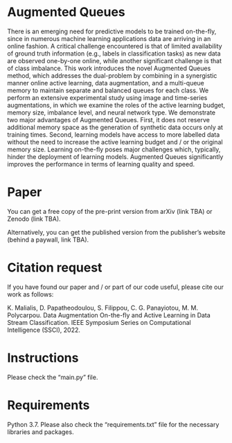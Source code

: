 # Augmented Queues
There is an emerging need for predictive models to be trained on-the-fly, since in numerous machine learning applications data are arriving in an online fashion. A critical challenge encountered is that of limited availability of ground truth information (e.g., labels in classification tasks) as new data are observed one-by-one online, while another significant challenge is that of class imbalance. This work introduces the novel Augmented Queues method, which addresses the dual-problem by combining in a synergistic manner online active learning, data augmentation, and a multi-queue memory to maintain separate and balanced queues for each class. We perform an extensive experimental study using image and time-series augmentations, in which we examine the roles of the active learning budget, memory size, imbalance level, and neural network type. We demonstrate two major advantages of Augmented Queues. First, it does not reserve additional memory space as the generation of synthetic data occurs only at training times. Second, learning models have access to more labelled data without the need to increase the active learning budget and / or the original memory size. Learning on-the-fly poses major challenges which, typically, hinder the deployment of learning models. Augmented Queues significantly improves the performance in terms of learning quality and speed.

# Paper
You can get a free copy of the pre-print version from arXiv (link TBA) or Zenodo (link TBA).

Alternatively, you can get the published version from the publisher’s website (behind a paywall, link TBA).

# Citation request
If you have found our paper and / or part of our code useful, please cite our work as follows:

K. Malialis, D. Papatheodoulou, S. Filippou, C. G. Panayiotou, M. M. Polycarpou. Data Augmentation On-the-fly and Active Learning in Data Stream Classification. IEEE Symposium Series on Computational Intelligence (SSCI), 2022.

# Instructions
Please check the “main.py” file.

# Requirements
Python 3.7. Please also check the “requirements.txt” file for the necessary libraries and packages.
